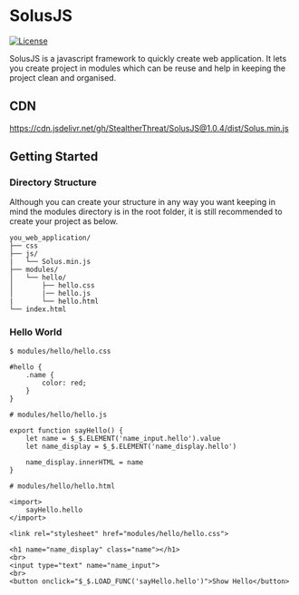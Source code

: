 # SolusJS
[![License](https://img.shields.io/github/license/StealtherThreat/SolusJS)](https://opensource.org/licenses/MIT)

SolusJS is a javascript framework to quickly create web application. It lets you create project in modules which can be reuse and help in keeping the project clean and organised.

## CDN

https://cdn.jsdelivr.net/gh/StealtherThreat/SolusJS@1.0.4/dist/Solus.min.js


## Getting Started

### Directory Structure
Although you can create your structure in any way you want keeping in mind the modules directory is in the root folder, it is still recommended to create your project as below.
```
you_web_application/
├── css
├── js/
|   └── Solus.min.js
├── modules/
│   └── hello/
│       ├── hello.css
│       |── hello.js
|       └── hello.html
└── index.html
```

### Hello World
```
$ modules/hello/hello.css

#hello {
    .name {
        color: red;
    }
}

# modules/hello/hello.js

export function sayHello() {
    let name = $_$.ELEMENT('name_input.hello').value
    let name_display = $_$.ELEMENT('name_display.hello')

    name_display.innerHTML = name
}

# modules/hello/hello.html

<import>
    sayHello.hello
</import>

<link rel="stylesheet" href="modules/hello/hello.css">

<h1 name="name_display" class="name"></h1>
<br>
<input type="text" name="name_input">
<br>
<button onclick="$_$.LOAD_FUNC('sayHello.hello')">Show Hello</button>

```
